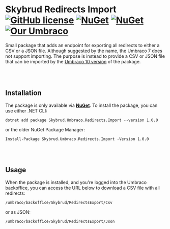 # Skybrud Redirects Import [![GitHub license](https://img.shields.io/badge/license-MIT-blue.svg)](LICENSE.md) [![NuGet](https://img.shields.io/nuget/vpre/Skybrud.Umbraco.Redirects.Import.svg)](https://www.nuget.org/packages/Skybrud.Umbraco.Redirects.Import) [![NuGet](https://img.shields.io/nuget/dt/Skybrud.Umbraco.Redirects.Import.svg)](https://www.nuget.org/packages/Skybrud.Umbraco.Redirects.Import) [![Our Umbraco](https://img.shields.io/badge/our-umbraco-%233544B1)](https://our.umbraco.com/packages/website-utilities/skybrud-redirects-import/)

Small package that adds an endpoint for exporting all redirects to either a CSV or a JSON file. Although suggested by the name, the Umbraco 7 does not support importing. The purpose is instead to provide a CSV or JSON file that can be imported by the [Umbraco 10 version](https://github.com/skybrud/Skybrud.Umbraco.Redirects.Import/tree/v4/main) of the package.


<br /><br />

## Installation

The package is only available via [**NuGet**](https://www.nuget.org/packages/Skybrud.Umbraco.Redirects.Import). To install the package, you can use either .NET CLI:

```
dotnet add package Skybrud.Umbraco.Redirects.Import --version 1.0.0
```

or the older NuGet Package Manager:

```
Install-Package Skybrud.Umbraco.Redirects.Import -Version 1.0.0
```


<br /><br />

## Usage

When the package is installed, and you're logged into the Umbraco backoffice, you can access the URL below to download a CSV file with all redirects:

```
/umbraco/backoffice/Skybrud/RedirectsExport/Csv
```

or as JSON:

```
/umbraco/backoffice/Skybrud/RedirectsExport/Json
```
